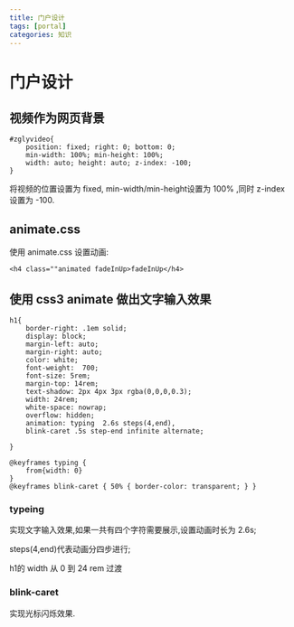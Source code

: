 ```yaml
---
title: 门户设计
tags: [portal]
categories: 知识 
---
```


# 门户设计

## 视频作为网页背景

	#zglyvideo{
	    position: fixed; right: 0; bottom: 0;
	    min-width: 100%; min-height: 100%;
	    width: auto; height: auto; z-index: -100;
	}

将视频的位置设置为 fixed, min-width/min-height设置为 100% ,同时 z-index 设置为 -100.

## animate.css

使用 animate.css 设置动画:

	<h4 class=""animated fadeInUp>fadeInUp</h4>

## 使用 css3 animate 做出文字输入效果

	h1{
	    border-right: .1em solid;
	    display: block;
	    margin-left: auto;
	    margin-right: auto;
	    color: white;
	    font-weight:  700;
	    font-size: 5rem;
	    margin-top: 14rem;
	    text-shadow: 2px 4px 3px rgba(0,0,0,0.3);
	    width: 24rem;
	    white-space: nowrap;
	    overflow: hidden;
	    animation: typing  2.6s steps(4,end),
	    blink-caret .5s step-end infinite alternate;
	
	}
	
	@keyframes typing {
	    from{width: 0}
	}
	@keyframes blink-caret { 50% { border-color: transparent; } }

### typeing 

实现文字输入效果,如果一共有四个字符需要展示,设置动画时长为 2.6s;


steps(4,end)代表动画分四步进行;

h1的 width 从 0 到 24 rem 过渡

### blink-caret

 实现光标闪烁效果.